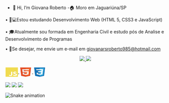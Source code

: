 
- 👋 Hi, I’m  Giovana Roberto
-🏠  Moro em Jaguariúna/SP

•	🎯💻Estou estudando Desenvolvimento Web (HTML 5, CSS3 e JavaScript)

•	🎓Atualmente sou formada em Engenharia Civil e  estudo  pós de Analise e Desenvolvimento de Programas

•	📩Se desejar, me envie um e-mail em giovanarsroberto985@hotmail.com

<div align="center">
  <a href="https://github.com/GiovanaRoberto">
  <img height="170em" src="https://github-readme-stats.vercel.app/api?username=GiovanaRoberto&show_icons=true&theme=dark&include_all_commits=true&count_private=true"/>
  <img height="170em" src="https://github-readme-stats.vercel.app/api/top-langs/?username=GiovanaRoberto&layout=compact&langs_count=7&theme=dark"/>
</div>
  
  <div style="display: inline_block"><br>
  <img align="center" alt="Rafa-Js" height="30" width="40" src="https://raw.githubusercontent.com/devicons/devicon/master/icons/javascript/javascript-plain.svg">
  <img align="center" alt="Rafa-HTML" height="30" width="40" src="https://raw.githubusercontent.com/devicons/devicon/master/icons/html5/html5-original.svg">
  <img align="center" alt="Rafa-CSS" height="30" width="40" src="https://raw.githubusercontent.com/devicons/devicon/master/icons/css3/css3-original.svg">    
</div>
  
  <div style="display: inline_block"><br> 
  <a href="https://instagram.com/giovana1roberto" target="_blank"><img src="https://img.shields.io/badge/-Instagram-%23E4405F?style=for-the-badge&logo=instagram&logoColor=white" target="_blank"></a>
  <a href = "mailto:giovps3@gmail.com"><img src="https://img.shields.io/badge/-Gmail-%23333?style=for-the-badge&logo=gmail&logoColor=white" target="_blank"></a>
  <a href="www.linkedin.com/in/giovana-roberto-a40a62158" target="_blank"><img src="https://img.shields.io/badge/-LinkedIn-%230077B5?style=for-the-badge&logo=linkedin&logoColor=white" target="_blank"></a> 
 
  ![Snake animation](https://github.com/GiovanaRoberto/GiovanaRoberto/blob/output/github-contribution-grid-snake.svg)
 
</div>





